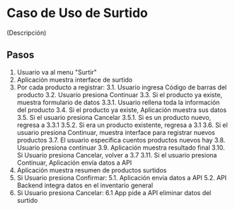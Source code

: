 # Caso de Uso de Surtido

(Descripción)

## Pasos

1. Usuario va al menu "Surtir"
2. Aplicación muestra interface de surtido
3. Por cada producto a registrar:
  3.1. Usuario ingresa Código de barras del producto
  3.2. Usuario presiona Continuar
  3.3. Si el producto ya existe, muestra formulario de datos
    3.3.1. Usuario rellena toda la información del producto
  3.4. Si el producto ya existe, Aplicación muestra sus datos
  3.5. Si el usuario presiona Cancelar
    3.5.1. Si es un producto nuevo, regresa a 3.3.1
    3.5.2. Si era un producto existente, regresa a 3.1
  3.6. Si el usuario presiona Continuar, muestra interface para registrar nuevos productos
  3.7. El usuario especifica cuentos productos nuevos hay
  3.8. Usuario presiona continuar
  3.9. Aplicación muestra resultado final
  3.10. Si Usuario presiona Cancelar, volver a 3.7
  3.11. Si el usuario presiona Continuar, Aplicación envía datos a API
4. Aplicación muestra resumen de productos surtidos
5. Si Usuario presiona Confirmar:
  5.1. Aplicación envia datos a API
  5.2. API Backend integra datos en el inventario general
6. Si Usuario presiona Cancelar:
  6.1 App pide a API eliminar datos del surtido
